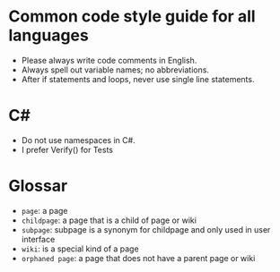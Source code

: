 # Common code style guide for all languages

- Please always write code comments in English.
- Always spell out variable names; no abbreviations.
- After if statements and loops, never use single line statements.

# C#

- Do not use namespaces in C#.
- I prefer Verify() for Tests

# Glossar
- `page`: a page
- `childpage`: a page that is a child of page or wiki
- `subpage`: subpage is a synonym for childpage and only used in user interface
- `wiki`: is a special kind of a page
- `orphaned page`: a page that does not have a parent page or wiki

